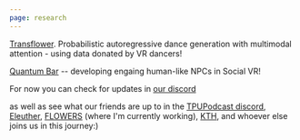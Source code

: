 ```yaml
---
page: research
---
```


[Transflower](/transflower). Probabilistic autoregressive dance generation with multimodal attention - using data donated by VR dancers!

[Quantum Bar](https://quantumbar.ai) -- developing engaing human-like NPCs in Social VR!

For now you can check for updates in [our discord](http://discord.gg/HQ8Crcw)

as well as see what our friends are up to in the [TPUPodcast discord](https://discord.gg/6ABGU2476B), [Eleuther](https://www.eleuther.ai/), [FLOWERS](https://flowers.inria.fr/) (where I'm currently working), [KTH](https://www.kth.se/is/tmh/division-of-speech-music-and-hearing-1.780110), and whoever else joins us in this journey:)
